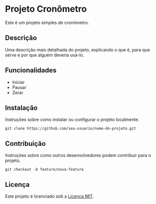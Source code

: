 <h1>Projeto Cronômetro</h1>
<p>Este é um projeto simples de cronômetro.</p>
<h2>Descrição</h2>
<p>Uma descrição mais detalhada do projeto, explicando o que é, para que serve e por que alguém deveria usá-lo.</p>
<h2>Funcionalidades</h2>
<ul>
<li>Iniciar</li>
<li>Pausar</li>
<li>Zerar</li>
</ul>
<h2>Instalação</h2>
<p>Instruções sobre como instalar ou configurar o projeto localmente.</p>
<pre><code>git clone https://github.com/seu-usuario/nome-do-projeto.git</code></pre>
<h2>Contribuição</h2>
<p>Instruções sobre como outros desenvolvedores podem contribuir para o projeto.</p>
<pre><code>git checkout -b feature/nova-feature</code></pre>
<h2>Licença</h2>
<p>Este projeto é licenciado sob a <a href="https://opensource.org/licenses/MIT">Licença MIT</a>.
